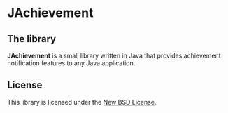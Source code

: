 # JAchievement

## The library

**JAchievement** is a small library written in Java that provides achievement notification features to any Java application.

## License

This library is licensed under the [New BSD License](http://www.opensource.org/licenses/bsd-license.php).
